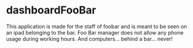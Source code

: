 # dashboardFooBar

This application is made for the staff of foobar and is meant to be seen on an ipad belonging to the bar.
Foo Bar manager does not allow any phone usage during working hours.
And computers... behind a bar... never!
